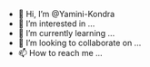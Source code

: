 - 👋 Hi, I’m @Yamini-Kondra
- 👀 I’m interested in ...
- 🌱 I’m currently learning ...
- 💞️ I’m looking to collaborate on ...
- 📫 How to reach me ...

<!---
Yamini-Kondra/Yamini-Kondra is a ✨ special ✨ repository because its `README.md` (this file) appears on your GitHub profile.
You can click the Preview link to take a look at your changes.
--->

